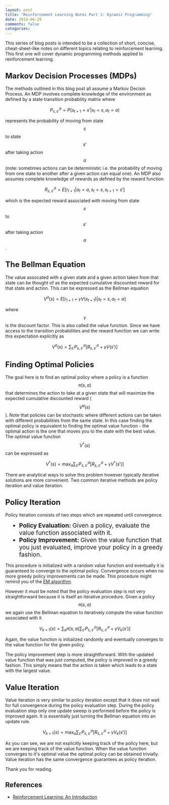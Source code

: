 ```yaml
---
layout: post
title: "Reinforcement Learning Notes Part 1: Dynamic Programming"
date: 2019-06-29
comments: false
categories: 
---
```


This series of blog posts is intended to be a collection of short, concise, cheat-sheet-like notes on different topics relating to reinforcement learning.  This first one will cover dynamic programming methods applied to reinforcement learning.

<h2><font size="5">Markov Decision Processes (MDPs)</font></h2>
 The methods outlined in this blog post all assume a Markov Decisin Process.  An MDP involves complete knowledge of the environment as defined by a state transition probability matrix where 

 $$P^a_{s,s'} = P(s_{t+1}=s' | s_t = s, a_t = a)$$ 

 represents the probability of moving from state $$s$$ to state $$s'$$ after taking action $$a$$ (note: sometimes actions can be deterministic i.e. the probability of moving from one state to another after a given action can equal one).  An MDP also assumes complete knowledge of rewards as defined by the reward function

 $$R^a_{s,s'} = E[r_{t+1}|a_t=a,s_t=s,s_{t+1}=s']$$

 which is the expected reward associated with moving from state $$s$$ to $$s'$$ after taking action $$a$$.

<h2><font size="5">The Bellman Equation</font></h2>

The value assocated with a given state and a given action taken from that state can be thought of as the expected cumulative discounted reward for that state and action.  This can be expressed as the Bellman equation

$$V^a(s) = E[r_{t+1} + \gamma V(s_{t+1})|s_t=s,a_t=a]$$

where $$\gamma$$ is the discount factor.  This is also called the value function.  Since we have access to the transition probabilities and the reward function we can write this expectation explicitly as

$$V^a(s) = \sum_{s'} P^a_{s,s'}[R^a_{s,s'}+\gamma V(s')]$$


<h2><font size="5">Finding Optimal Policies</font></h2>

The goal here is to find an optimal policy where a policy is a function $$\pi(s,a)$$ that determines the action to take at a given state that will maximize the expected cumulative discounted reward ($$V^a(s)$$).  Note that policies can be stochastic where different actions can be taken with different probabilities from the same state.  In this case finding the optimal policy is equivalent to finding the optimal value function - the optimal action is the one that moves you to the state with the best value.  The optimal value function $$V^*(s)$$ can be expressed as

$$V^*(s) = \max_a \sum_{s'} P^a_{s,s'}[R^a_{s,s'}+\gamma V^*(s')]$$

There are analytical ways to solve this problem however typically iterative solutions are more convenient.  Two common iterative methods are policy iteration and value iteration.

<h2><font size="5">Policy Iteration</font></h2>

Policy iteration consists of two steps which are repeated until convergence.
<ul style="margin-left: 20px">
  <li style="font-size:19px"><b>Policy Evaluation: </b> Given a policy, evaluate the value function associated with it.</li>
  <li style="font-size:19px"><b>Policy Improvement: </b> Given the value function that you just evaluated, improve your policy in a greedy fashion.</li>
</ul>

This procedure is initialized with a random value function and eventually it is guaranteed to converge to the optimal policy.  Convergence occurs when no more greedy policy improvements can be made.  This procedure might remind you of the [EM algorithm](http://alexminnaar.com/2017/05/22/EM-Algorithm-and-Mixture-of-Gaussians-Clustering.html).

However it must be noted that the policy evaluation step is not very straightforward because it is itself an iterative procedure.  Given a policy $$\pi(s,a)$$ we again use the Bellman equation to iteratively compute the value function associated with it

$$V_{k+1}(s) = \sum_a \pi(s,a) \sum_{s'} P^a_{s,s'}[R^a_{s,s'}+\gamma V_{k}(s')]$$

Again, the value function is initialized randomly and eventually converges to the value function for the given policy.

The policy improvement step is more straightforward.  With the updated value function that was just computed, the policy is improved in a greedy fashion.  This simply means that the action is taken which leads to a state with the largest value.

<h2><font size="5">Value Iteration</font></h2>
Value iteration is very similar to policy iteration except that it does not wait for full convergence during the policy evaluation step.  During the policy evaluation step only one update sweep is performed before the policy is improved again. It is essentially just turning the Bellman equation into an update rule.

$$V_{k+1}(s) = \max_a \sum_{s'} P^a_{s,s'}[R^a_{s,s'}+\gamma V_{k}(s')]$$

As you can see, we are not explicitly keeping track of the policy here, but we are keeping track of the value function.  When the value function converges to it's optimal value the optimal policy can be obtained trivially.  Value iteration has the same convergence guarantees as policy iteration.

Thank you for reading.

## References
* [Reinforcement Learning: An Introduction](http://incompleteideas.net/book/the-book-2nd.html)